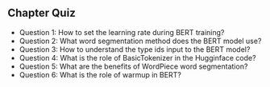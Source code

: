 ## Chapter Quiz
* Question 1: How to set the learning rate during BERT training?
* Question 2: What word segmentation method does the BERT model use?
* Question 3: How to understand the type ids input to the BERT model?
* Question 4: What is the role of BasicTokenizer in the Hugginface code?
* Question 5: What are the benefits of WordPiece word segmentation?
* Question 6: What is the role of warmup in BERT?